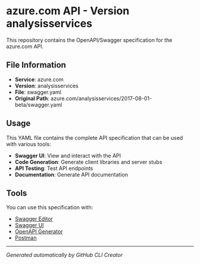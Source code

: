 # azure.com API - Version analysisservices

This repository contains the OpenAPI/Swagger specification for the azure.com API.

## File Information

- **Service**: azure.com
- **Version**: analysisservices
- **File**: swagger.yaml
- **Original Path**: azure.com/analysisservices/2017-08-01-beta/swagger.yaml

## Usage

This YAML file contains the complete API specification that can be used with various tools:

- **Swagger UI**: View and interact with the API
- **Code Generation**: Generate client libraries and server stubs
- **API Testing**: Test API endpoints
- **Documentation**: Generate API documentation

## Tools

You can use this specification with:

- [Swagger Editor](https://editor.swagger.io/)
- [Swagger UI](https://swagger.io/tools/swagger-ui/)
- [OpenAPI Generator](https://openapi-generator.tech/)
- [Postman](https://www.postman.com/)

---

*Generated automatically by GitHub CLI Creator*
